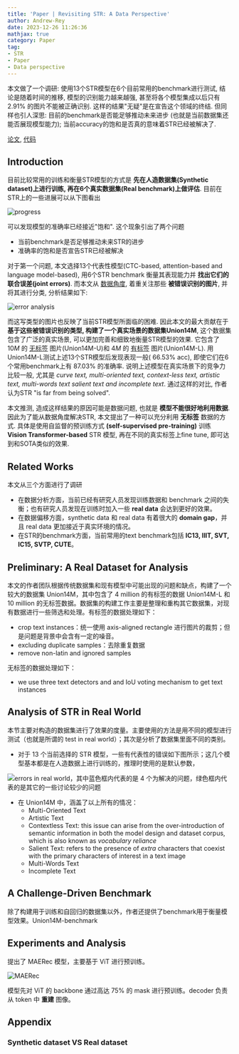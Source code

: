 ```yaml
---
title: 'Paper | Revisiting STR: A Data Perspective'
author: Andrew-Rey
date: 2023-12-26 11:26:36
mathjax: true
category: Paper
tag:
- STR
- Paper
- Data perspective
---
```


本文做了一个调研: 使用13个STR模型在6个目前常用的benchmark进行测试, 结论是随着时间的推移, 模型的识别能力越来越强, 甚至将各个模型集成以后只有 2.91% 的图片不能被正确识别. 这样的结果"无疑"是在宣告这个领域的终结. 但同样也引人深思: 目前的benchmark是否能足够推动未来进步 (也就是当前数据集还能否展现模型能力); 当前accuracy的饱和是否真的意味着STR已经被解决了.

<!--more-->

[论文](https://arxiv.org/pdf/2307.08723v2.pdf), [代码](https://github.com/Mountchicken/Union14M)

## Introduction

目前比较常用的训练和衡量STR模型的方式是 **先在人造数据集(Synthetic dataset)上进行训练, 再在6个真实数据集(Real benchmark)上做评估**. 目前在STR上的一些进展可以从下图看出

![progress](image.png)

可以发现模型的准确率已经接近"饱和". 这个现象引出了两个问题

- 当前benchmark是否足够推动未来STR的进步
- 准确率的饱和是否宣告STR已经被解决

对于第一个问题, 本文选择13个代表性模型(CTC-based, attention-based and language model-based), 用6个STR benchmark 衡量其表现能力并 **找出它们的联合误差(joint errors)**. 而本文从 <u>数据角度</u>, 着重关注那些 **被错误识别的图片**, 并将其进行分类, 分析结果如下:

![error analysis](image-1.png)

而这写类型的图片也反映了当前STR模型所面临的困难. 因此本文的最大贡献在于 **基于这些被错误识别的类型, 构建了一个真实场景的数据集Union14M**, 这个数据集包含了广泛的真实场景, 可以更加完善和细致地衡量STR模型的效果. 它包含了 $10M$ 的 <u>无标签</u> 图片(Union14M-U)和 $4M$ 的 <u>有标签</u> 图片(Union14M-L). 用Union14M-L测试上述13个STR模型后发现表现一般( $66.53\%$ acc), 即使它们在6个常用benchmark上有 $87.03\%$ 的准确率. 说明上述模型在真实场景下的竞争力比较一般, 尤其是 *curve text, multi-oriented text, context-less text, artistic text, multi-words text salient text and incomplete text*. 通过这样的对比, 作者认为STR "is far from being solved".

本文推测, 造成这样结果的原因可能是数据问题, 也就是 **模型不能很好地利用数据**. 因此为了能从数据角度解决STR, 本文提出了一种可以充分利用 **无标签** 数据的方式. 具体是使用自监督的预训练方式 **(self-supervised pre-training)** 训练 **Vision Transformer-based** STR 模型, 再在不同的真实标签上fine tune, 即可达到和SOTA类似的效果.

## Related Works

本文从三个方面进行了调研

- 在数据分析方面，当前已经有研究人员发现训练数据和 benchmark 之间的失衡；也有研究人员发现在训练时加入一些 **real data** 会达到更好的效果。
- 在数据偏移方面，synthetic data 和 real data 有着很大的 **domain gap**，并且 real data 更加接近于真实环境的情况。
- 在STR的benchmark方面，当前常用的text benchmark包括 **IC13, IIIT, SVT, IC15, SVTP, CUTE**。

## Preliminary: A Real Dataset for Analysis

本文的作者团队根据传统数据集和现有模型中可能出现的问题和缺点，构建了一个较大的数据集 Union14M，其中包含了 4 million 的有标签的数据 Union14M-L 和 10 million 的无标签数据。数据集的构建工作主要是整理和重构其它数据集，对现有数据进行一些筛选和处理。有标签的数据处理如下：

- crop text instances：统一使用 axis-aligned rectangle 进行图片的裁剪；但是问题是背景中会含有一定的噪音。
- excluding duplicate samples：去除重复数据
- remove non-latin and ignored samples

无标签的数据处理如下：

- we use three text detectors and and IoU voting mechanism to get text instances

## Analysis of STR in Real World

本节主要对构造的数据集进行了效果的度量。主要使用的方法是用不同的模型进行测试（也就是所谓的 test in real world）；其次是分析了数据集里面不同的类别。

- 对于 13 个当前选择的 STR 模型，一些有代表性的错误如下图所示；这几个模型基本都是在人造数据上进行训练的，推理时使用的是默认参数，

![errors in real world，其中蓝色框内代表的是 4 个为解决的问题，绿色框内代表的是其它的一些讨论较少的问题](image-2.png)

- 在 Union14M 中，涵盖了以上所有的情况：
  - Multi-Oriented Text
  - Artistic Text
  - Contextless Text: this issue can arise from the over-introduction of semantic information in both the model design and dataset corpus, which is also known as *vocabulary reliance*
  - Salient Text: refers to the presence of *extra* characters that coexist with the primary characters of interest in a text image
  - Multi-Words Text
  - Incomplete Text

## A Challenge-Driven Benchmark

除了构建用于训练和自回归的数据集以外，作者还提供了benchmark用于衡量模型效果。Union14M-benchmark

## Experiments and Analysis

提出了 MAERec 模型，主要基于 ViT 进行预训练。

![MAERec](image-3.png)

模型先对 ViT 的 backbone 通过高达 75% 的 mask 进行预训练。decoder 负责从 token 中 **重建** 图像。

## Appendix

### Synthetic dataset VS Real dataset
